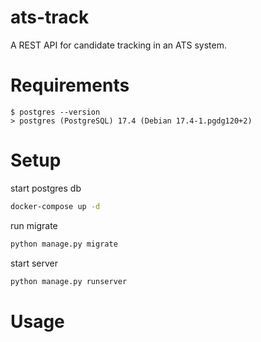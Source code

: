 # ats-track

A REST API for candidate tracking in an ATS system. 

# Requirements
```
$ postgres --version
> postgres (PostgreSQL) 17.4 (Debian 17.4-1.pgdg120+2)
```

# Setup

start postgres db

```bash
docker-compose up -d
```

run migrate
```bash
python manage.py migrate
```

start server

```bash
python manage.py runserver
```

# Usage


